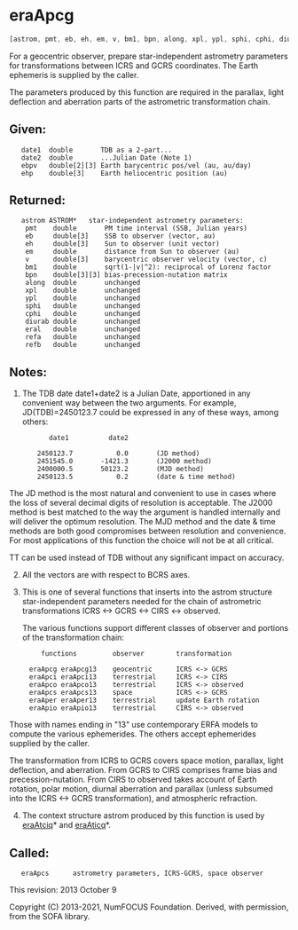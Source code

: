 # eraApcg

```js
[astrom, pmt, eb, eh, em, v, bm1, bpn, along, xpl, ypl, sphi, cphi, diurab, eral, refa, refb] = ERFA.apcg(date1, date2, ebpv, ehp)
```

For a geocentric observer, prepare star-independent astrometry
parameters for transformations between ICRS and GCRS coordinates.
The Earth ephemeris is supplied by the caller.

The parameters produced by this function are required in the
parallax, light deflection and aberration parts of the astrometric
transformation chain.

## Given:
```
   date1  double       TDB as a 2-part...
   date2  double       ...Julian Date (Note 1)
   ebpv   double[2][3] Earth barycentric pos/vel (au, au/day)
   ehp    double[3]    Earth heliocentric position (au)
```

## Returned:
```
   astrom ASTROM*   star-independent astrometry parameters:
    pmt    double       PM time interval (SSB, Julian years)
    eb     double[3]    SSB to observer (vector, au)
    eh     double[3]    Sun to observer (unit vector)
    em     double       distance from Sun to observer (au)
    v      double[3]    barycentric observer velocity (vector, c)
    bm1    double       sqrt(1-|v|^2): reciprocal of Lorenz factor
    bpn    double[3][3] bias-precession-nutation matrix
    along  double       unchanged
    xpl    double       unchanged
    ypl    double       unchanged
    sphi   double       unchanged
    cphi   double       unchanged
    diurab double       unchanged
    eral   double       unchanged
    refa   double       unchanged
    refb   double       unchanged
```

## Notes:

1) The TDB date date1+date2 is a Julian Date, apportioned in any
   convenient way between the two arguments.  For example,
   JD(TDB)=2450123.7 could be expressed in any of these ways, among
   others:

```
          date1          date2

       2450123.7           0.0       (JD method)
       2451545.0       -1421.3       (J2000 method)
       2400000.5       50123.2       (MJD method)
       2450123.5           0.2       (date & time method)
```

   The JD method is the most natural and convenient to use in cases
   where the loss of several decimal digits of resolution is
   acceptable.  The J2000 method is best matched to the way the
   argument is handled internally and will deliver the optimum
   resolution.  The MJD method and the date & time methods are both
   good compromises between resolution and convenience.  For most
   applications of this function the choice will not be at all
   critical.

   TT can be used instead of TDB without any significant impact on
   accuracy.

2) All the vectors are with respect to BCRS axes.

3) This is one of several functions that inserts into the astrom
   structure star-independent parameters needed for the chain of
   astrometric transformations ICRS <-> GCRS <-> CIRS <-> observed.

   The various functions support different classes of observer and
   portions of the transformation chain:

```
        functions         observer        transformation

     eraApcg eraApcg13    geocentric      ICRS <-> GCRS
     eraApci eraApci13    terrestrial     ICRS <-> CIRS
     eraApco eraApco13    terrestrial     ICRS <-> observed
     eraApcs eraApcs13    space           ICRS <-> GCRS
     eraAper eraAper13    terrestrial     update Earth rotation
     eraApio eraApio13    terrestrial     CIRS <-> observed
```

   Those with names ending in "13" use contemporary ERFA models to
   compute the various ephemerides.  The others accept ephemerides
   supplied by the caller.

   The transformation from ICRS to GCRS covers space motion,
   parallax, light deflection, and aberration.  From GCRS to CIRS
   comprises frame bias and precession-nutation.  From CIRS to
   observed takes account of Earth rotation, polar motion, diurnal
   aberration and parallax (unless subsumed into the ICRS <-> GCRS
   transformation), and atmospheric refraction.

4) The context structure astrom produced by this function is used by
   [eraAtciq][13]* and [eraAticq][14]*.

## Called:
```
   eraApcs      astrometry parameters, ICRS-GCRS, space observer
```

This revision:   2013 October 9

Copyright (C) 2013-2021, NumFOCUS Foundation.
Derived, with permission, from the SOFA library.


[13]: era.atciq.md
[14]: era.aticq.md
